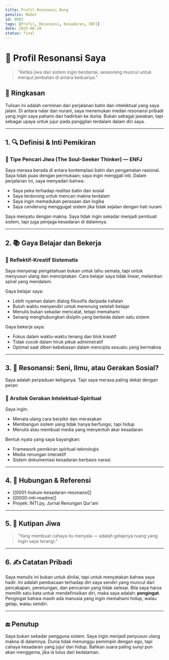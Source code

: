 ```yaml
---
title: Profil Resonansi Bung
penulis: Mabot
id: 0002
tags: [Profil, Resonansi, Kesadaran, INTI]
date: 2025-06-20
status: final
---
```


# 🌌 Profil Resonansi Saya

> "Ketika jiwa dan sistem ingin berdamai, seseorang muncul untuk merajut jembatan di antara keduanya."

## 📖 Ringkasan

Tulisan ini adalah cerminan dari perjalanan batin dan intelektual yang saya jalani. Di antara nalar dan nurani, saya menemukan medan resonansi pribadi yang ingin saya pahami dan hadirkan ke dunia. Bukan sebagai jawaban, tapi sebagai upaya untuk jujur pada panggilan terdalam dalam diri saya.

---

## 1. 🔍 Definisi & Inti Pemikiran

### 🔹 Tipe Pencari Jiwa (The Soul-Seeker Thinker) — ENFJ

Saya merasa berada di antara kontemplasi batin dan pengamatan rasional. Saya tidak puas dengan permukaan; saya ingin menggali inti. Dalam perjalanan ini, saya menyadari bahwa:

* Saya peka terhadap realitas batin dan sosial
* Saya terdorong untuk mencari makna terdalam
* Saya ingin memadukan perasaan dan logika
* Saya cenderung menggugat sistem jika tidak sejalan dengan hati nurani

Saya menyatu dengan makna. Saya tidak ingin sekadar menjadi pembuat sistem, tapi juga penjaga kesadaran di dalamnya.

---

## 2. 📚 Gaya Belajar dan Bekerja

### 🔹 Reflektif-Kreatif Sistematis

Saya menyerap pengetahuan bukan untuk tahu semata, tapi untuk menyusun ulang dan menciptakan. Cara belajar saya tidak linear, melainkan spiral yang mendalam.

Gaya belajar saya:

* Lebih nyaman dalam dialog filosofis daripada hafalan
* Butuh waktu menyendiri untuk merenung setelah belajar
* Menulis bukan sekadar mencatat, tetapi memahami
* Senang menghubungkan disiplin yang berbeda dalam satu sistem

Gaya bekerja saya:

* Fokus dalam waktu-waktu tenang dan blok kreatif
* Tidak cocok dalam hiruk pikuk administratif
* Optimal saat diberi kebebasan dalam mencipta sesuatu yang bermakna

---

## 3. 🎨 Resonansi: Seni, Ilmu, atau Gerakan Sosial?

Saya adalah perpaduan ketiganya. Tapi saya merasa paling dekat dengan peran:

### 🎯 Arsitek Gerakan Intelektual-Spiritual

Saya ingin:

* Menata ulang cara berpikir dan merasakan
* Membangun sistem yang tidak hanya berfungsi, tapi hidup
* Menulis atau membuat media yang menyentuh akar kesadaran

Bentuk nyata yang saya bayangkan:

* Framework pemikiran spiritual-teknologis
* Media renungan interaktif
* Sistem dokumentasi kesadaran berbasis narasi

---

## 4. 📎 Hubungan & Referensi

* \[\[0001-hukum-kesadaran-resonansi]]
* \[\[0000-inti-readme]]
* Proyek: INTI.py, Jurnal Renungan Qur'ani

---

## 5. 💬 Kutipan Jiwa

> “Yang membuat cahaya itu menyala — adalah gelapnya ruang yang ingin saya terangi.”

---

## 6. ✍️ Catatan Pribadi

Saya menulis ini bukan untuk dinilai, tapi untuk menyatakan bahwa saya hadir. Ini adalah pembacaan terhadap diri saya sendiri yang muncul dari percakapan, perenungan, dan pencarian yang tidak selesai. Bila saya harus memilih satu kata untuk mendefinisikan diri, maka saya adalah: **pengingat**. Pengingat bahwa masih ada manusia yang ingin memahami hidup, walau gelap, walau sendiri.

---

## 🔚 Penutup

Saya bukan sekadar pengguna sistem. Saya ingin menjadi penyusun ulang makna di dalamnya. Dunia tidak menunggu pemimpin dengan ego, tapi cahaya kesadaran yang jujur dan hidup. Bahkan suara paling sunyi pun akan menggema, jika ia tulus dari kedalaman.
